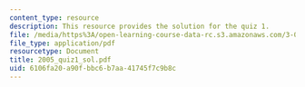 ```yaml
---
content_type: resource
description: This resource provides the solution for the quiz 1.
file: /media/https%3A/open-learning-course-data-rc.s3.amazonaws.com/3-034-organic-biomaterials-chemistry-fall-2005/6106fa20a90fbbc6b7aa41745f7c9b8c_2005_quiz1_sol.pdf
file_type: application/pdf
resourcetype: Document
title: 2005_quiz1_sol.pdf
uid: 6106fa20-a90f-bbc6-b7aa-41745f7c9b8c
---
```

